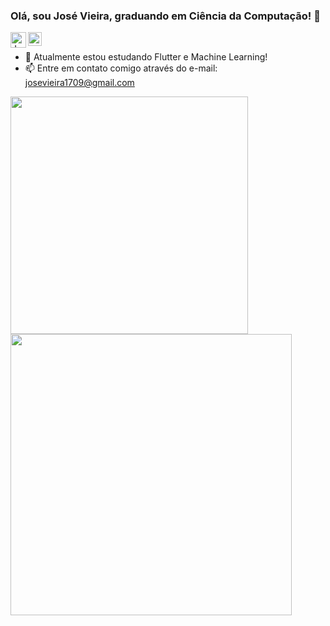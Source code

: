 ### Olá, sou José Vieira, graduando em Ciência da Computação! 👋

<a href="mailto:josevieira1709@gmail.com">
  <img align = "left" alt = "José Vieira | Gmail" width = "25px" src = "https://upload.wikimedia.org/wikipedia/commons/7/7e/Gmail_icon_%282020%29.svg" / >
</a>
<a href="https://www.linkedin.com/in/josevieirac/">
  <img align = "left" alt = "José Vieira | LinkedIN" width = "22px" src = "https://raw.githubusercontent.com/peterthehan/peterthehan/master/assets/linkedin.svg" />
</a>

<!--

! [ GitHub josevieirac ] (https://img.shields.io/github/followers/josevieirac?label=follow&style=social)
<sub> ㅤ </sub>
! [ GitHub josevieirac ] (https://komarev.com/ghpvc/?username=josevieirac&label=Profile%20views&color=0eb45e&style=flat)
-->


<sub> ㅤ </sub>
- 🌱 Atualmente estou estudando Flutter e Machine Learning!
- 📫 Entre em contato comigo através do e-mail: josevieira1709@gmail.com


<a href="https://github.com/josevieirac/github-readme-stats">
  <img align = "center" src = "https://github-readme-stats.vercel.app/api?username=josevieirac&show_icons=true&count_private=true&theme=dark" width = "380" />
</a>
<!--
<a href="https://github.com/josevieirac/github-readme-stats">
  <img onclick="https://github.com/josevieirac/" align="center" src="http://www.thejewelleryeditor.com/media/images_thumbnails/filer_public_thumbnails/old/16294/spacer.gif__1536x0_q75_crop-scale_subsampling-2_upscale-false.png" width="5" />
</a>
-->

<a href="http://wakatime.com/josevieirac">
  <img align="center" src="https://github-readme-stats-josevieirac.vercel.app/api/wakatime?username=josevieirac&theme=dark&layout=compact&langs_count=8&custom_title=Armstrong Lohãns' Wakatime for last 7 days" width="450" /> <!-- height="148" -->
</a>
